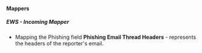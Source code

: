 
#### Mappers
##### EWS - Incoming Mapper
- Mapping the Phishing field **Phishing Email Thread Headers** - represents the headers of the reporter's email.
